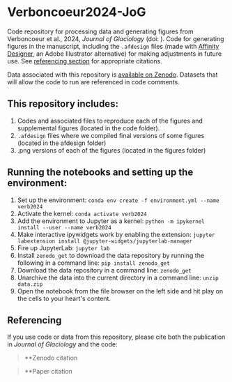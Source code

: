# Verboncoeur2024-JoG
Code repository for processing data and generating figures from Verboncoeur et al., 2024, _Journal of Glaciology_ (doi: []()). Code for generating figures in the manuscript, including the `.afdesign` files (made with [Affinity Designer](https://affinity.serif.com/en-us/designer/), an Adobe Illustrator alternative) for making adjustments in future use. See [referencing section](#referencing) for appropriate citations.

Data associated with this repository is [available on Zenodo](). Datasets that will allow the code to run are referenced in code comments.

## This repository includes:
1. Codes and associated files to reproduce each of the figures and supplemental figures (located in the code folder).
2. `.afdesign` files where we compiled final versions of some figures (located in the afdesign folder)
3. .png versions of each of the figures (located in the figures folder)

## Running the notebooks and setting up the environment: 

1. Set up the environment: `conda env create -f environment.yml --name verb2024`
2. Activate the kernel: `conda activate verb2024`
3. Add the environment to Jupyter as a kernel: `python -m ipykernel install --user --name verb2024`
4. Make interactive ipywidgets work by enabling the extension: `jupyter labextension install @jupyter-widgets/jupyterlab-manager`
5. Fire up JupyterLab: `jupyter lab`
6. Install `zenodo_get` to download the data repository by running the following in a command line: `pip install zenodo_get`
7. Download the data repository in a command line: `zenodo_get ` 
8. Unarchive the data into the current directory in a command line: `unzip data.zip`
9. Open the notebook from the file browser on the left side and hit play on the cells to your heart's content.

## Referencing

If you use code or data from this repository, please cite both the publication in _Journal of Glaciology_ and the code:

>**Zenodo citation

>**Paper citation
